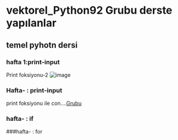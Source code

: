# vektorel_Python92 Grubu derste yapılanlar
## temel pyhotn dersi
### hafta 1:print-input
Print foksiyonu-2
![image](https://github.com/user-attachments/assets/269ed7f3-12f7-41a3-af18-746075c68f16)


### Hafta- : print-input
print foksiyonu ile con....<u>Grubu</u>
### hafta- : if
###hafta- : for

